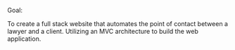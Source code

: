 Goal: 

To create a full stack website that automates the point of contact between a lawyer and a client. Utilizing an MVC architecture to build the web application.
